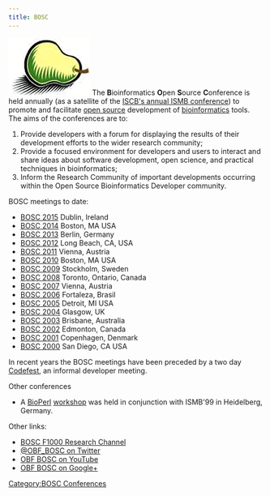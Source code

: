 ```yaml
---
title: BOSC
---
```


![lright|The Bosc Pear](Pear.png "fig:lright|The Bosc Pear") The
**B**ioinformatics **O**pen **S**ource **C**onference is held annually
(as a satellite of the [ISCB's annual ISMB
conference](http://www.iscb.org/)) to promote and facilitate [open
source](wp:open_source "wikilink") development of
[bioinformatics](wp:bioinformatics "wikilink") tools. The aims of the
conferences are to:

1.  Provide developers with a forum for displaying the results of their
    development efforts to the wider research community;
2.  Provide a focused environment for developers and users to interact
    and share ideas about software development, open science, and
    practical techniques in bioinformatics;
3.  Inform the Research Community of important developments occurring
    within the Open Source Bioinformatics Developer community.

BOSC meetings to date:

-   [BOSC 2015](BOSC_2015 "wikilink") Dublin, Ireland
-   [BOSC 2014](BOSC_2014 "wikilink") Boston, MA USA
-   [BOSC 2013](BOSC_2013 "wikilink") Berlin, Germany
-   [BOSC 2012](BOSC_2012 "wikilink") Long Beach, CA, USA
-   [BOSC 2011](BOSC_2011 "wikilink") Vienna, Austria
-   [BOSC 2010](BOSC_2010 "wikilink") Boston, MA USA
-   [BOSC 2009](BOSC_2009 "wikilink") Stockholm, Sweden
-   [BOSC 2008](BOSC_2008 "wikilink") Toronto, Ontario, Canada
-   [BOSC 2007](BOSC_2007 "wikilink") Vienna, Austria
-   [BOSC 2006](BOSC_2006 "wikilink") Fortaleza, Brasil
-   [BOSC 2005](BOSC_2005 "wikilink") Detroit, MI USA
-   [BOSC 2004](BOSC_2004 "wikilink") Glasgow, UK
-   [BOSC 2003](BOSC_2003 "wikilink") Brisbane, Australia
-   [BOSC 2002](BOSC_2002 "wikilink") Edmonton, Canada
-   [BOSC 2001](BOSC_2001 "wikilink") Copenhagen, Denmark
-   [BOSC 2000](BOSC_2000 "wikilink") San Diego, CA USA

In recent years the BOSC meetings have been preceded by a two day
[Codefest](Codefest "wikilink"), an informal developer meeting.

Other conferences

-   A [BioPerl](bp:BioPerl "wikilink")
    [workshop](BioPerl_Heidelberg_1999 "wikilink") was held in
    conjunction with ISMB'99 in Heidelberg, Germany.

Other links:

-   [BOSC F1000 Research
    Channel](http://f1000research.com/channels/BOSC)
-   [@OBF\_BOSC on Twitter](http://twitter.com/OBF_BOSC/)
-   [OBF BOSC on YouTube](http://youtube.com/c/OBFBOSC)
-   [OBF BOSC on Google+](http://google.com/+OBFBOSC)

[Category:BOSC Conferences](Category:BOSC_Conferences "wikilink")
